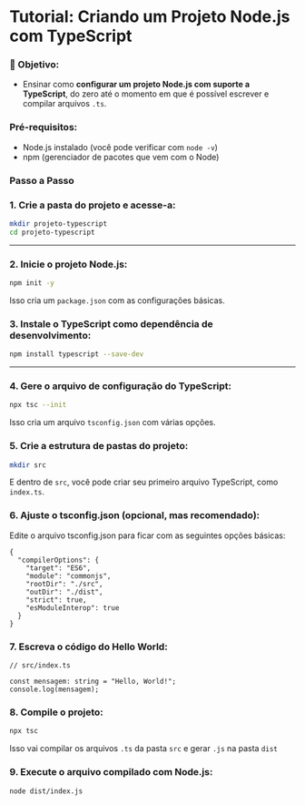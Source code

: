 # Tutorial: Criando um Projeto Node.js com TypeScript
### 🎯 Objetivo:

- Ensinar como **configurar um projeto Node.js com suporte a TypeScript**, do zero até o momento em que é possível escrever e compilar arquivos `.ts`.
### Pré-requisitos:

- Node.js instalado (você pode verificar com `node -v`)
- npm (gerenciador de pacotes que vem com o Node)
### Passo a Passo

### 1. Crie a pasta do projeto e acesse-a:

```bash
mkdir projeto-typescript
cd projeto-typescript

```

---

### 2. Inicie o projeto Node.js:

```bash
npm init -y

```

Isso cria um `package.json` com as configurações básicas.
### 3. Instale o TypeScript como dependência de desenvolvimento:

```bash
npm install typescript --save-dev

```

---

### 4. Gere o arquivo de configuração do TypeScript:

```bash
npx tsc --init

```

Isso cria um arquivo `tsconfig.json` com várias opções.
### 5. Crie a estrutura de pastas do projeto:

```bash
mkdir src

```

E dentro de `src`, você pode criar seu primeiro arquivo TypeScript, como `index.ts`.

### 6. Ajuste o tsconfig.json (opcional, mas recomendado):
Edite o arquivo tsconfig.json para ficar com as seguintes opções básicas:
```
{
  "compilerOptions": {
    "target": "ES6",
    "module": "commonjs",
    "rootDir": "./src",
    "outDir": "./dist",
    "strict": true,
    "esModuleInterop": true
  }
}
```

### 7. Escreva o código do Hello World:
```
// src/index.ts

const mensagem: string = "Hello, World!";
console.log(mensagem);
```
### 8. Compile o projeto:

```bash
npx tsc

```

Isso vai compilar os arquivos `.ts` da pasta `src` e gerar `.js` na pasta `dist`

### 9. Execute o arquivo compilado com Node.js:
```
node dist/index.js
```
